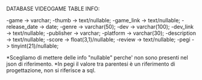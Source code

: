 DATABASE VIDEOGAME TABLE INFO:

-game -> varchar;
-thumb -> text/nullable;
-game_link -> text/nullable;
-release_date -> date;
-genre -> varchar(50);
-dev -> varchar(100);
-dev_link -> text/nullable;
-publisher -> varchar;
-platform -> varchar(30);
-description -> text/nullable;
-score -> float(3,1)/nullable;
-review -> text/nullable; 
-pegi -> tinyint(21)/nullable;




*Scegliamo di mettere delle info "nullable" perche' non sono presenti nel json di riferimento.
*In pegi il valore tra parentesi è un riferimento di progettazione, non si riferisce a sql.


   